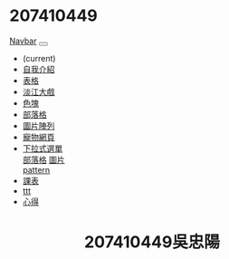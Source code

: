# 207410449
<!DOCTYPE html>
<html>

<head>
  <meta charset="UTF-8">
  <meta name="viewport" content="width=device-width, initial-scale=1.0">
  <meta http-equiv="X-UA-Compatible" content="ie=edge">
  <link rel="stylesheet" href="https://use.fontawesome.com/releases/v5.0.13/css/all.css" integrity="sha384-DNOHZ68U8hZfKXOrtjWvjxusGo9WQnrNx2sqG0tfsghAvtVlRW3tvkXWZh58N9jp"
    crossorigin="anonymous">
  <link rel="stylesheet" href="https://stackpath.bootstrapcdn.com/bootstrap/4.1.1/css/bootstrap.min.css" integrity="sha384-WskhaSGFgHYWDcbwN70/dfYBj47jz9qbsMId/iRN3ewGhXQFZCSftd1LZCfmhktB"
    crossorigin="anonymous">
  <link rel="stylesheet" href="css/style.css">
  <link rel="stylesheet" href="../2044446-master/w05/css/imagegallery.css">
  <link rel="stylesheet" type="text/css" href="../2044446-master/w04/blog.css">
  <link rel="stylesheet" type="text/css" href="../2044446-master/w06/css/index.css">
  <style>
    .text{
text-align: center;
margin-top: 40px;
}
        </style>
</head>

<body>
  <nav class="navbar navbar-expand-lg navbar-light bg-light">
    <a class="navbar-brand" href="#">Navbar</a>
    <button class="navbar-toggler" type="button" data-toggle="collapse" data-target="#navbarNavDropdown" aria-controls="navbarNavDropdown"
      aria-expanded="false" aria-label="Toggle navigation">
      <span class="navbar-toggler-icon"></span>
    </button>
    <div class="collapse navbar-collapse" id="navbarNavDropdown">
      <ul class="navbar-nav">
        <li class="nav-item active">
          <a class="nav-link" href="../考試複習/index.html"></a> <span class="sr-only">(current)</span></a>
        </li>
        <li class="nav-item">
          <a class="nav-link" href="../2044446-master/w01/intro.html">自我介紹</a>
        </li>
        <li class="nav-item">
          <a class="nav-link" href="../2044446-master/w02/table.html">表格</a>
        </li>
        <li class="nav-item">
          <a class="nav-link" href="../2044446-master/w03/tku60.html">淡江大戲</a>
        </li>
        <li class="nav-item">
          <a class="nav-link" href="../2044446-master/w03/div.html">色塊</a>
        </li>
        <li class="nav-item">
          <a class="nav-link" href="../2044446-master/w04/blog.html">部落格</a>
        </li>
        <li class="nav-item">
          <a class="nav-link" href="../2044446-master/w05/imagegallery.html">圖片陣列</a>
        </li>
        <li>
        <a class="nav-link" href="../2044446-master/w06/index.html">寵物網頁</a>
        </li>
        <li class="nav-item dropdown">
          <a class="nav-link dropdown-toggle" href="../2044446-master/w07/tkuassignment/text.html" id="navbarDropdownMenuLink"
            role="button" data-toggle="dropdown" aria-haspopup="true" aria-expanded="false">
            下拉式選單
          </a>
          <div class="dropdown-menu" aria-labelledby="navbarDropdownMenuLink">
            <a class="dropdown-item" href="../2044446-master/w07/tkuassignment/blog.html">部落格</a>
            <a class="dropdown-item" href="../2044446-master/w07/tkuassignment/imagegallery.html">圖片</a>
          </div>
        </li>
        </li>
        <a class="nav-link" href="../2044446-master/w08/index.html">pattern</a>
        </li>
        <li>
          <a class="nav-link" href="../2044446-master/my class.html">課表</a>
          </li>
          <li>
            <a class="nav-link" href="../2044446-master/w04/ttt.html">ttt</a>
            </li>
            <li>
              <a class="nav-link" href="../心得/心得.html">心得</a>
              </li>
      </ul>
    </div>
  </nav>
  <div class="text">
    <h1>207410449吳忠陽</h1>
  </div>

  <script src="http://code.jquery.com/jquery-3.3.1.min.js" integrity="sha256-FgpCb/KJQlLNfOu91ta32o/NMZxltwRo8QtmkMRdAu8="
    crossorigin="anonymous"></script>
  <script src="https://cdnjs.cloudflare.com/ajax/libs/popper.js/1.14.3/umd/popper.min.js" integrity="sha384-ZMP7rVo3mIykV+2+9J3UJ46jBk0WLaUAdn689aCwoqbBJiSnjAK/l8WvCWPIPm49"
    crossorigin="anonymous"></script>
  <script src="https://stackpath.bootstrapcdn.com/bootstrap/4.1.1/js/bootstrap.min.js" integrity="sha384-smHYKdLADwkXOn1EmN1qk/HfnUcbVRZyYmZ4qpPea6sjB/pTJ0euyQp0Mk8ck+5T"
    crossorigin="anonymous"></script>
  <script src="https://cdn.ckeditor.com/4.11.1/standard/ckeditor.js"></script>
</body>

</html>
